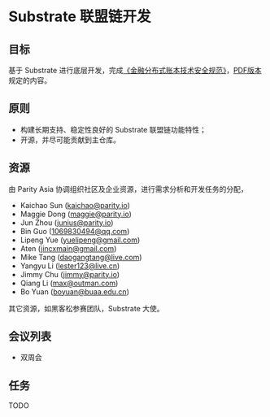 # Substrate 联盟链开发

## 目标

基于 Substrate 进行底层开发，完成[《金融分布式账本技术安全规范》](https://www.cfstc.org/bzgk/gk/view/bzxq.jsp?i_id=1855)，[PDF版本](./archive/financial_distributed_ledger_spec.pdf)规定的内容。

## 原则

* 构建长期支持、稳定性良好的 Substrate 联盟链功能特性；
* 开源，并尽可能贡献到主仓库。

## 资源

由 Parity Asia 协调组织社区及企业资源，进行需求分析和开发任务的分配，

* Kaichao Sun (kaichao@parity.io)
* Maggie Dong (maggie@parity.io)
* Jun Zhou (junius@parity.io)
* Bin Guo (1069830494@qq.com)
* Lipeng Yue (yuelipeng@gmail.com)
* Aten (jincxmain@gmail.com)
* Mike Tang (daogangtang@live.com)
* Yangyu Li (lester123@live.cn)
* Jimmy Chu (jimmy@parity.io)
* Qiang Li (max@outman.com)
* Bo Yuan (boyuan@buaa.edu.cn)

其它资源，如黑客松参赛团队，Substrate 大使。

## 会议列表

* 双周会


## 任务

TODO





